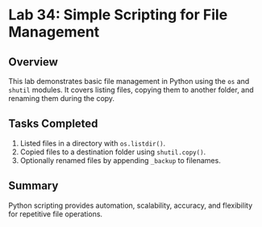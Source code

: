# Lab 34: Simple Scripting for File Management

## Overview
This lab demonstrates basic file management in Python using the `os` and `shutil` modules. 
It covers listing files, copying them to another folder, and renaming them during the copy.

## Tasks Completed
1. Listed files in a directory with `os.listdir()`.
2. Copied files to a destination folder using `shutil.copy()`.
3. Optionally renamed files by appending `_backup` to filenames.

## Summary
Python scripting provides automation, scalability, accuracy, and flexibility for repetitive file operations.
